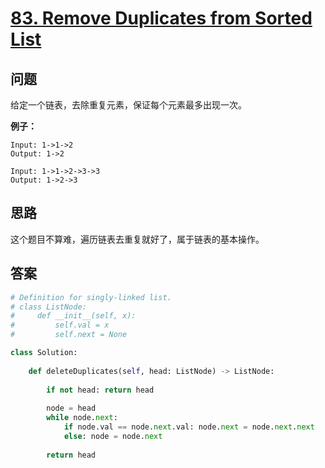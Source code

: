 # [83. Remove Duplicates from Sorted List](https://leetcode.com/problems/remove-duplicates-from-sorted-list/)

## 问题

给定一个链表，去除重复元素，保证每个元素最多出现一次。

**例子：**

```
Input: 1->1->2
Output: 1->2

Input: 1->1->2->3->3
Output: 1->2->3
```

## 思路

这个题目不算难，遍历链表去重复就好了，属于链表的基本操作。

## 答案

```python
# Definition for singly-linked list.
# class ListNode:
#     def __init__(self, x):
#         self.val = x
#         self.next = None

class Solution:
    
    def deleteDuplicates(self, head: ListNode) -> ListNode:
        
        if not head: return head
        
        node = head
        while node.next:
            if node.val == node.next.val: node.next = node.next.next
            else: node = node.next
                
        return head
```
